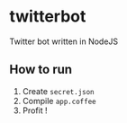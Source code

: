 # twitterbot

Twitter bot written in NodeJS

## How to run
1. Create `secret.json`
2. Compile `app.coffee`
3. Profit !
